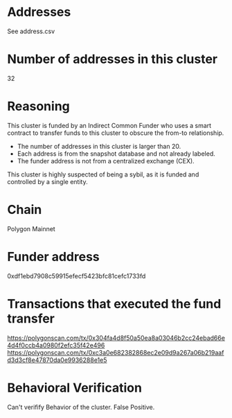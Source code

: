 # Addresses

See address.csv

# Number of addresses in this cluster

32

# Reasoning

This cluster is funded by an Indirect Common Funder who uses a smart contract to transfer funds to this cluster to obscure the from-to relationship.

- The number of addresses in this cluster is larger than 20.
- Each address is from the snapshot database and not already labeled.
- The funder address is not from a centralized exchange (CEX).

This cluster is highly suspected of being a sybil, as it is funded and controlled by a single entity.

# Chain

Polygon Mainnet

# Funder address

0xdf1ebd7908c59915efecf5423bfc81cefc1733fd

# Transactions that executed the fund transfer

https://polygonscan.com/tx/0x304fa4d8f50a50ea8a03046b2cc24ebad66e4d4f0ccb4a0980f2efc35f42e496
https://polygonscan.com/tx/0xc3a0e682382868ec2e09d9a267a06b219aafd3d3cf8e47870da0e9936288e1e5

# Behavioral Verification

Can't verifify Behavior of the cluster. False Positive.
